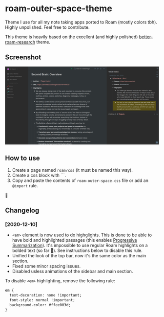 # roam-outer-space-theme

Theme I use for all my note taking apps ported to Roam (mostly colors tbh). Highly unpolished. Feel free to contribute.

This theme is heavily based on the excellent (and highly polished) [better-roam-research](https://github.com/linuz90/better-roam-research) theme.

## Screenshot

![roam-outer-space](./roam-outer-space-theme.png)

## How to use

1. Create a page named `roam/css` (it must be named this way).
2. Create a css block with ```.
3. Copy and paste the contents of `roam-outer-space.css` file or add an `@import` rule.

🖖

## Changelog

### [2020-12-10]

- `<em>` element is now used to do highglights. This is done to be able to have bold and highlighted passages (this enables [Progressive Summarization](https://fortelabs.co/blog/progressive-summarization-a-practical-technique-for-designing-discoverable-notes)). It's impossible to use regular Roam highlights on a bolded text (so far 🤞). See instructions below to disable this rule.
- Unified the look of the top bar, now it's the same color as the main section.
- Fixed some minor spacing issues.
- Disabled usless animations of the sidebar and main section.

To disable `<em>` highlighting, remove the following rule:

```
em {
  text-decoration: none !important;
  font-style: normal !important;
  background-color: #ffee003d;
}
```
